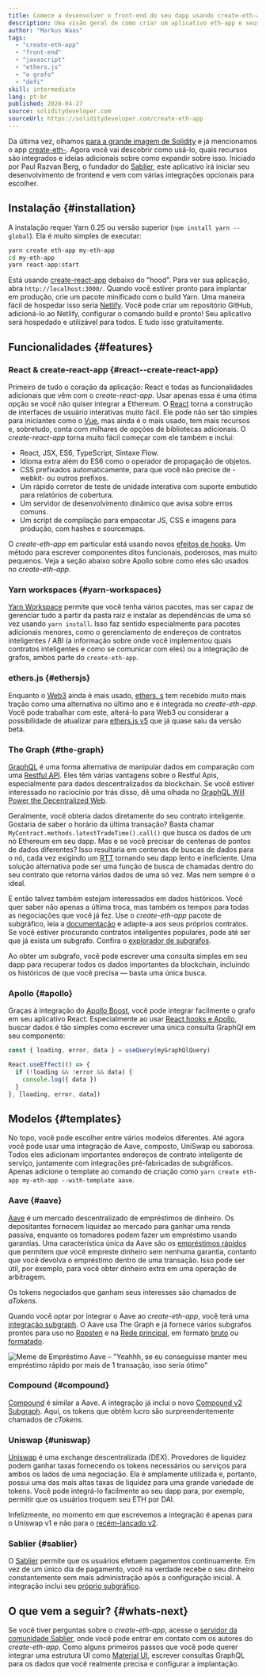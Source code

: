 ```yaml
---
title: Comece a desenvolver o front-end do seu dapp usando create-eth-app
description: Uma visão geral de como criar um aplicativo eth-app e seus recursos
author: "Markus Waas"
tags:
  - "create-eth-app"
  - "front-end"
  - "javascript"
  - "ethers.js"
  - "o grafo"
  - "defi"
skill: intermediate
lang: pt-br
published: 2020-04-27
source: soliditydeveloper.com
sourceUrl: https://soliditydeveloper.com/create-eth-app
---
```


Da última vez, olhamos [para a grande imagem de Solidity](https://soliditydeveloper.com/solidity-overview-2020) e já mencionamos o app [create-eth-](https://github.com/PaulRBerg/create-eth-app). Agora você vai descobrir como usá-lo, quais recursos são integrados e ideias adicionais sobre como expandir sobre isso. Iniciado por Paul Razvan Berg, o fundador do [Sablier](http://sablier.com/), este aplicativo irá iniciar seu desenvolvimento de frontend e vem com várias integrações opcionais para escolher.

## Instalação {#installation}

A instalação requer Yarn 0.25 ou versão superior (`npm install yarn --global`). Ela é muito simples de executar:

```bash
yarn create eth-app my-eth-app
cd my-eth-app
yarn react-app:start
```

Está usando [create-react-app](https://github.com/facebook/create-react-app) debaixo do "hood". Para ver sua aplicação, abra `http://localhost:3000/`. Quando você estiver pronto para implantar em produção, crie um pacote minificado com o build Yarn. Uma maneira fácil de hospedar isso seria [Netlify](https://www.netlify.com/). Você pode criar um repositório GitHub, adicioná-lo ao Netlify, configurar o comando build e pronto! Seu aplicativo será hospedado e utilizável para todos. E tudo isso gratuitamente.

## Funcionalidades {#features}

### React & create-react-app {#react--create-react-app}

Primeiro de tudo o coração da aplicação: React e todas as funcionalidades adicionais que vêm com o _create-react-app_. Usar apenas essa é uma ótima opção se você não quiser integrar a Ethereum. O [React](https://reactjs.org/) torna a construção de interfaces de usuário interativas muito fácil. Ele pode não ser tão simples para iniciantes como o [Vue](https://vuejs.org/), mas ainda é o mais usado, tem mais recursos e, sobretudo, conta com milhares de opções de bibliotecas adicionais. O _create-react-app_ torna muito fácil começar com ele também e inclui:

- React, JSX, ES6, TypeScript, Sintaxe Flow.
- Idioma extra além do ES6 como o operador de propagação de objetos.
- CSS prefixados automaticamente, para que você não precise de -webkit- ou outros prefixos.
- Um rápido corretor de teste de unidade interativa com suporte embutido para relatórios de cobertura.
- Um servidor de desenvolvimento dinâmico que avisa sobre erros comuns.
- Um script de compilação para empacotar JS, CSS e imagens para produção, com hashes e sourcemaps.

O _create-eth-app_ em particular está usando novos [efeitos de hooks](https://reactjs.org/docs/hooks-effect.html). Um método para escrever componentes ditos funcionais, poderosos, mas muito pequenos. Veja a seção abaixo sobre Apollo sobre como eles são usados no _create-eth-app_.

### Yarn workspaces {#yarn-workspaces}

[Yarn Workspace](https://classic.yarnpkg.com/en/docs/workspaces/) permite que você tenha vários pacotes, mas ser capaz de gerenciar tudo a partir da pasta raiz e instalar as dependências de uma só vez usando `yarn install`. Isso faz sentido especialmente para pacotes adicionais menores, como o gerenciamento de endereços de contratos inteligentes / ABI (a informação sobre onde você implementou quais contratos inteligentes e como se comunicar com eles) ou a integração de grafos, ambos parte do `create-eth-app`.

### ethers.js {#ethersjs}

Enquanto o [Web3](https://docs.web3js.org/) ainda é mais usado, [ethers. s](https://docs.ethers.io/) tem recebido muito mais tração como uma alternativa no último ano e é integrada no _create-eth-app_. Você pode trabalhar com este, alterá-lo para Web3 ou considerar a possibilidade de atualizar para [ethers.js v5](https://docs-beta.ethers.io/) que já quase saiu da versão beta.

### The Graph {#the-graph}

[GraphQL](https://graphql.org/) é uma forma alternativa de manipular dados em comparação com uma [Restful API](https://restfulapi.net/). Eles têm várias vantagens sobre o Restful Apis, especialmente para dados descentralizados da blockchain. Se você estiver interessado no raciocínio por trás disso, dê uma olhada no [GraphQL Will Power the Decentralized Web](https://medium.com/graphprotocol/graphql-will-power-the-decentralized-web-d7443a69c69a).

Geralmente, você obteria dados diretamente do seu contrato inteligente. Gostaria de saber o horário da última transação? Basta chamar `MyContract.methods.latestTradeTime().call()` que busca os dados de um nó Ethereum em seu dapp. Mas e se você precisar de centenas de pontos de dados diferentes? Isso resultaria em centenas de buscas de dados para o nó, cada vez exigindo um [RTT](https://wikipedia.org/wiki/Round-trip_delay_time) tornando seu dapp lento e ineficiente. Uma solução alternativa pode ser uma função de busca de chamadas dentro do seu contrato que retorna vários dados de uma só vez. Mas nem sempre é o ideal.

E então talvez também estejam interessados em dados históricos. Você quer saber não apenas a última troca, mas também os tempos para todas as negociações que você já fez. Use o _create-eth-app_ pacote de subgráfico, leia a [documentação](https://thegraph.com/docs/en/subgraphs/developing/creating/starting-your-subgraph) e adapte-a aos seus próprios contratos. Se você estiver procurando contratos inteligentes populares, pode até ser que já exista um subgrafo. Confira o [explorador de subgrafos](https://thegraph.com/explorer/).

Ao obter um subgrafo, você pode escrever uma consulta simples em seu dapp para recuperar todos os dados importantes da blockchain, incluindo os históricos de que você precisa — basta uma única busca.

### Apollo {#apollo}

Graças à integração do [Apollo Boost](https://www.apollographql.com/docs/react/get-started/), você pode integrar facilmente o grafo em seu aplicativo React. Especialmente ao usar [React hooks e Apollo](https://www.apollographql.com/blog/apollo-client-now-with-react-hooks-676d116eeae2), buscar dados é tão simples como escrever uma única consulta GraphQl em seu componente:

```js
const { loading, error, data } = useQuery(myGraphQlQuery)

React.useEffect(() => {
  if (!loading && !error && data) {
    console.log({ data })
  }
}, [loading, error, data])
```

## Modelos {#templates}

No topo, você pode escolher entre vários modelos diferentes. Até agora você pode usar uma integração de Aave, composto, UniSwap ou saborosa. Todos eles adicionam importantes endereços de contrato inteligente de serviço, juntamente com integrações pré-fabricadas de subgráficos. Apenas adicione o template ao comando de criação como `yarn create eth-app my-eth-app --with-template aave`.

### Aave {#aave}

[Aave](https://aave.com/) é um mercado descentralizado de empréstimos de dinheiro. Os depositantes fornecem liquidez ao mercado para ganhar uma renda passiva, enquanto os tomadores podem fazer um empréstimo usando garantias. Uma característica única da Aave são os [empréstimos rápidos](https://docs.aave.com/developers/guides/flash-loans) que permitem que você empreste dinheiro sem nenhuma garantia, contanto que você devolva o empréstimo dentro de uma transação. Isso pode ser útil, por exemplo, para você obter dinheiro extra em uma operação de arbitragem.

Os tokens negociados que ganham seus interesses são chamados de _aTokens_.

Quando você optar por integrar o Aave ao _create-eth-app_, você terá uma [integração subgraph](https://docs.aave.com/developers/getting-started/using-graphql). O Aave usa The Graph e já fornece vários subgrafos prontos para uso no [Ropsten](https://thegraph.com/explorer/subgraph/aave/protocol-ropsten) e na [Rede principal](https://thegraph.com/explorer/subgraph/aave/protocol), em formato [bruto](https://thegraph.com/explorer/subgraph/aave/protocol-raw) ou [formatado](https://thegraph.com/explorer/subgraph/aave/protocol).

![Meme de Empréstimo Aave – "Yeahhh, se eu conseguisse manter meu empréstimo rápido por mais de 1 transação, isso seria ótimo"](./flashloan-meme.png)

### Compound {#compound}

[Compound](https://compound.finance/) é similar a Aave. A integração já inclui o novo [Compound v2 Subgraph](https://medium.com/graphprotocol/https-medium-com-graphprotocol-compound-v2-subgraph-highlight-a5f38f094195). Aqui, os tokens que obtêm lucro são surpreendentemente chamados de _cTokens_.

### Uniswap {#uniswap}

[Uniswap](https://uniswap.exchange/) é uma exchange descentralizada (DEX). Provedores de liquidez podem ganhar taxas fornecendo os tokens necessários ou serviços para ambos os lados de uma negociação. Ela é amplamente utilizada e, portanto, possui uma das mais altas taxas de liquidez para uma grande variedade de tokens. Você pode integrá-lo facilmente ao seu dapp para, por exemplo, permitir que os usuários troquem seu ETH por DAI.

Infelizmente, no momento em que escrevemos a integração é apenas para o Uniswap v1 e não para o [recém-lançado v2](https://uniswap.org/blog/uniswap-v2/).

### Sablier {#sablier}

O [Sablier](https://sablier.com/) permite que os usuários efetuem pagamentos continuamente. Em vez de um único dia de pagamento, você na verdade recebe o seu dinheiro constantemente sem mais administração após a configuração inicial. A integração inclui seu [próprio subgráfico](https://thegraph.com/explorer/subgraph/sablierhq/sablier).

## O que vem a seguir? {#whats-next}

Se você tiver perguntas sobre o _create-eth-app_, acesse o [servidor da comunidade Sablier](https://discord.gg/bsS8T47), onde você pode entrar em contato com os autores do _create-eth-app_. Como alguns primeiros passos que você pode querer integrar uma estrutura UI como [Material UI](https://material-ui.com/), escrever consultas GraphQL para os dados que você realmente precisa e configurar a implantação.
